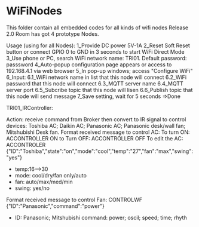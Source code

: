 # WiFiNodes
This folder contain all embedded codes for all kinds of wifi nodes
Release 2.0
Room has got 4 prototype Nodes.

Usage (using for all Nodes):
1_Provide DC power 5V-1A
2_Reset Soft Reset button or connect GPIO 0 to GND in 3 seconds to start WiFi Direct Mode
3_Use phone or PC, search WiFi network name: TRI01. Default password: passsword
4_Auto-popup configuration page appears or access to 192.168.4.1 via web browser
5_In pop-up windows; access "Configure WiFi"
6_Input:
6.1_WiFi network name in list that this node will connect
6.2_WiFi password that this node will connect
6.3_MQTT server name
6.4_MQTT server port
6.5_Subcribe topic that this node will lisen
6.6_Publish topic that this node will send message
7_Save setting, wait for 5 seconds =>Done

TRI01_IRController:

Action: receive command from Broker then convert to IR signal to control devices: Toshiba AC; Daikin AC; Panasonic AC; Panasonic desk/wall fan; Mitshubishi Desk fan.
Format received message to control AC:
To turn ON: ACCONTROLLER ON
to Turn OFF: ACCONTROLLER OFF
To edit the AC: ACCONTROLER {"ID":"Toshiba","state":"on","mode":"cool","temp":"27","fan":"max","swing":"yes"}
- temp:16-->30
- mode: cool/dry/fan only/auto
- fan: auto/max/med/min
- swing: yes/no

Format received message to control Fan:
CONTROLWF {"ID":"Panasonic","command":"power"} 
- ID: Panasonic; Mitshubishi
command: power; oscil; speed; time; rhyth
